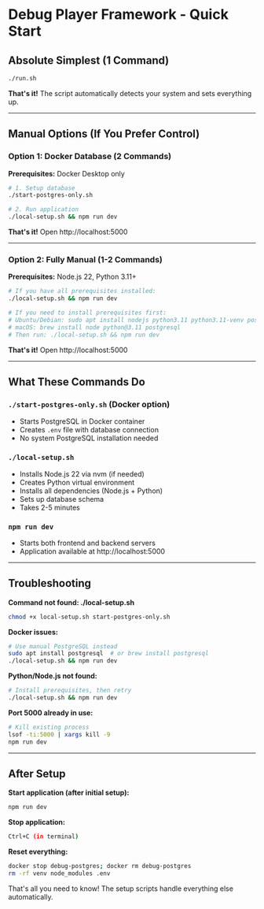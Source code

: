 # Debug Player Framework - Quick Start

## Absolute Simplest (1 Command)

```bash
./run.sh
```

**That's it!** The script automatically detects your system and sets everything up.

---

## Manual Options (If You Prefer Control)

### Option 1: Docker Database (2 Commands)

**Prerequisites:** Docker Desktop only

```bash
# 1. Setup database
./start-postgres-only.sh

# 2. Run application  
./local-setup.sh && npm run dev
```

**That's it!** Open http://localhost:5000

---

### Option 2: Fully Manual (1-2 Commands)

**Prerequisites:** Node.js 22, Python 3.11+

```bash
# If you have all prerequisites installed:
./local-setup.sh && npm run dev

# If you need to install prerequisites first:
# Ubuntu/Debian: sudo apt install nodejs python3.11 python3.11-venv postgresql
# macOS: brew install node python@3.11 postgresql  
# Then run: ./local-setup.sh && npm run dev
```

**That's it!** Open http://localhost:5000

---

## What These Commands Do

### `./start-postgres-only.sh` (Docker option)
- Starts PostgreSQL in Docker container
- Creates `.env` file with database connection
- No system PostgreSQL installation needed

### `./local-setup.sh`
- Installs Node.js 22 via nvm (if needed)
- Creates Python virtual environment
- Installs all dependencies (Node.js + Python)
- Sets up database schema
- Takes 2-5 minutes

### `npm run dev`
- Starts both frontend and backend servers
- Application available at http://localhost:5000

---

## Troubleshooting

**Command not found: ./local-setup.sh**
```bash
chmod +x local-setup.sh start-postgres-only.sh
```

**Docker issues:**
```bash
# Use manual PostgreSQL instead
sudo apt install postgresql  # or brew install postgresql
./local-setup.sh && npm run dev
```

**Python/Node.js not found:**
```bash
# Install prerequisites, then retry
./local-setup.sh && npm run dev
```

**Port 5000 already in use:**
```bash
# Kill existing process
lsof -ti:5000 | xargs kill -9
npm run dev
```

---

## After Setup

**Start application (after initial setup):**
```bash
npm run dev
```

**Stop application:**
```bash
Ctrl+C (in terminal)
```

**Reset everything:**
```bash
docker stop debug-postgres; docker rm debug-postgres
rm -rf venv node_modules .env
```

That's all you need to know! The setup scripts handle everything else automatically.